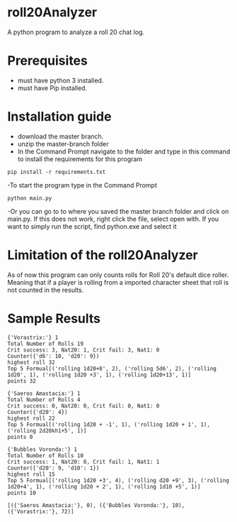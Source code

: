 # roll20Analyzer
A python program to analyze a roll 20 chat log.

# Prerequisites
- must have python 3 installed.
- must have Pip installed.

# Installation guide 
- download the master branch. 
- unzip the master-branch folder 
- In the Command Prompt navigate to the folder and type in this command to install the requirements for this program 

```
pip install -r requirements.txt
```
  
-To start the program type in the Command Prompt 

```
python main.py
```

-Or you can go to to where you saved the master branch folder and click on main.py. If this does not work, right click the file, select open with. If you want to simply run the script, find python.exe and select it


# Limitation of the roll20Analyzer

As of now this program can only counts rolls for Roll 20's default dice roller. Meaning that if a player is rolling from a imported character sheet that roll is not counted in the results. 

# Sample Results 
```
{'Vorastrix:'} 1
Total Number of Rolls 19
Crit success: 3, Nat20: 1, Crit fail: 3, Nat1: 0
Counter({'d6': 10, 'd20': 9})
highest roll 32
Top 5 Formual[('rolling 1d20+8', 2), ('rolling 5d6', 2), ('rolling 1d20', 1), ('rolling 1d20 +3', 1), ('rolling 1d20+13', 1)]
points 32

{'Saeros Amastacia:'} 1
Total Number of Rolls 4
Crit success: 0, Nat20: 0, Crit fail: 0, Nat1: 0
Counter({'d20': 4})
highest roll 22
Top 5 Formual[('rolling 1d20 + -1', 1), ('rolling 1d20 + 1', 1), ('rolling 2d20kh1+5', 1)]
points 0

{'Bubbles Voronda:'} 1
Total Number of Rolls 10
Crit success: 1, Nat20: 0, Crit fail: 1, Nat1: 1
Counter({'d20': 9, 'd10': 1})
highest roll 15
Top 5 Formual[('rolling 1d20 +3', 4), ('rolling d20 +9', 3), ('rolling 1d20+4', 1), ('rolling 1d20 + 2', 1), ('rolling 1d10 +5', 1)]
points 10

[({'Saeros Amastacia:'}, 0), ({'Bubbles Voronda:'}, 10), ({'Vorastrix:'}, 72)]
```
